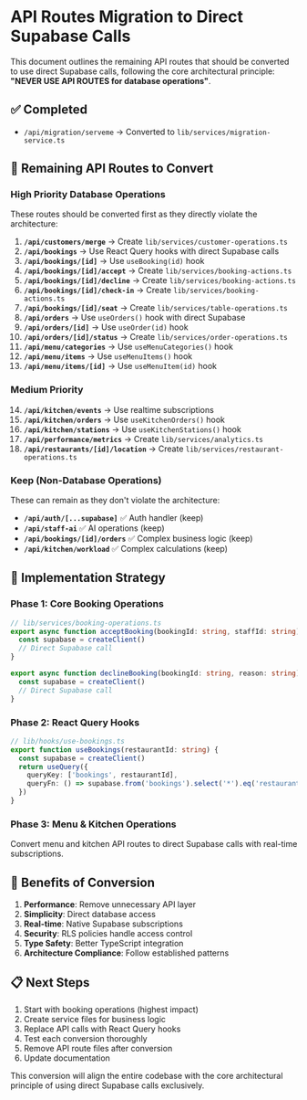 # API Routes Migration to Direct Supabase Calls

This document outlines the remaining API routes that should be converted to use direct Supabase calls, following the core architectural principle: **"NEVER USE API ROUTES for database operations"**.

## ✅ Completed
- `/api/migration/serveme` → Converted to `lib/services/migration-service.ts`

## 🔄 Remaining API Routes to Convert

### High Priority Database Operations
These routes should be converted first as they directly violate the architecture:

1. **`/api/customers/merge`** → Create `lib/services/customer-operations.ts`
2. **`/api/bookings`** → Use React Query hooks with direct Supabase calls  
3. **`/api/bookings/[id]`** → Use `useBooking(id)` hook
4. **`/api/bookings/[id]/accept`** → Create `lib/services/booking-actions.ts`
5. **`/api/bookings/[id]/decline`** → Create `lib/services/booking-actions.ts`
6. **`/api/bookings/[id]/check-in`** → Create `lib/services/booking-actions.ts`
7. **`/api/bookings/[id]/seat`** → Create `lib/services/table-operations.ts`
8. **`/api/orders`** → Use `useOrders()` hook with direct Supabase
9. **`/api/orders/[id]`** → Use `useOrder(id)` hook  
10. **`/api/orders/[id]/status`** → Create `lib/services/order-operations.ts`
11. **`/api/menu/categories`** → Use `useMenuCategories()` hook
12. **`/api/menu/items`** → Use `useMenuItems()` hook
13. **`/api/menu/items/[id]`** → Use `useMenuItem(id)` hook

### Medium Priority
14. **`/api/kitchen/events`** → Use realtime subscriptions
15. **`/api/kitchen/orders`** → Use `useKitchenOrders()` hook
16. **`/api/kitchen/stations`** → Use `useKitchenStations()` hook
17. **`/api/performance/metrics`** → Create `lib/services/analytics.ts`
18. **`/api/restaurants/[id]/location`** → Create `lib/services/restaurant-operations.ts`

### Keep (Non-Database Operations)
These can remain as they don't violate the architecture:

- **`/api/auth/[...supabase]`** ✅ Auth handler (keep)
- **`/api/staff-ai`** ✅ AI operations (keep) 
- **`/api/bookings/[id]/orders`** ✅ Complex business logic (keep)
- **`/api/kitchen/workload`** ✅ Complex calculations (keep)

## 🎯 Implementation Strategy

### Phase 1: Core Booking Operations
```typescript
// lib/services/booking-operations.ts
export async function acceptBooking(bookingId: string, staffId: string) {
  const supabase = createClient()
  // Direct Supabase call
}

export async function declineBooking(bookingId: string, reason: string) {
  const supabase = createClient()
  // Direct Supabase call
}
```

### Phase 2: React Query Hooks
```typescript
// lib/hooks/use-bookings.ts
export function useBookings(restaurantId: string) {
  const supabase = createClient()
  return useQuery({
    queryKey: ['bookings', restaurantId],
    queryFn: () => supabase.from('bookings').select('*').eq('restaurant_id', restaurantId)
  })
}
```

### Phase 3: Menu & Kitchen Operations
Convert menu and kitchen API routes to direct Supabase calls with real-time subscriptions.

## 🚀 Benefits of Conversion

1. **Performance**: Remove unnecessary API layer
2. **Simplicity**: Direct database access
3. **Real-time**: Native Supabase subscriptions
4. **Security**: RLS policies handle access control
5. **Type Safety**: Better TypeScript integration
6. **Architecture Compliance**: Follow established patterns

## 📋 Next Steps

1. Start with booking operations (highest impact)
2. Create service files for business logic
3. Replace API calls with React Query hooks
4. Test each conversion thoroughly
5. Remove API route files after conversion
6. Update documentation

This conversion will align the entire codebase with the core architectural principle of using direct Supabase calls exclusively.
